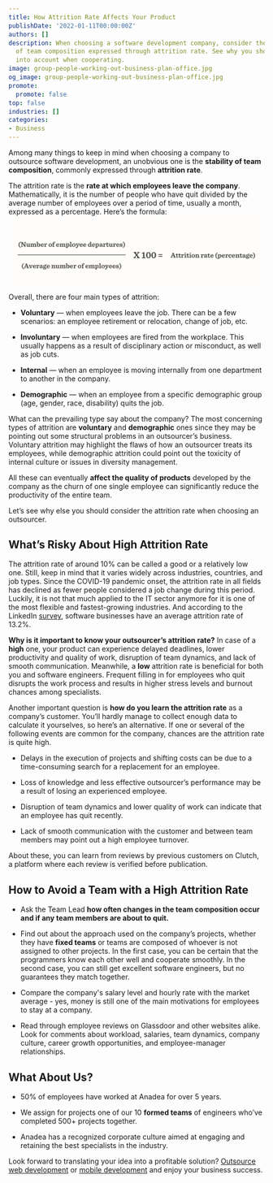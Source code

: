 ```yaml
---
title: How Attrition Rate Affects Your Product
publishDate: '2022-01-11T00:00:00Z'
authors: []
description: When choosing a software development company, consider the stability
  of team composition expressed through attrition rate. See why you should take it
  into account when cooperating.
image: group-people-working-out-business-plan-office.jpg
og_image: group-people-working-out-business-plan-office.jpg
promote:
  promote: false
top: false
industries: []
categories:
- Business
---
```

<script type="application/ld+json">
{
 "@context": "https://schema.org",
 "@type": "Article",
 "author": "Margareth",
 "name": "How Stability of Team Composition Affects Your Product"
}
</script>
Among many things to keep in mind when choosing a company to outsource software development, an unobvious one is the __stability of team composition__, commonly expressed through __attrition rate__.

The attrition rate is the __rate at which employees leave the company__. Mathematically, it is the number of people who have quit divided by the average number of employees over a period of time, usually a month, expressed as a percentage. Here’s the formula:
![attrition-rate-equation.png](attrition-rate-equation.png)
Overall, there are four main types of attrition:
* __Voluntary__ — when employees leave the job. There can be a few scenarios: an employee retirement or relocation, change of job, etc.

* __Involuntary__ — when employees are fired from the workplace. This usually happens as a result of disciplinary action or misconduct, as well as job cuts.

* __Internal__ — when an employee is moving internally from one department to another in the company.

* __Demographic__ — when an employee from a specific demographic group (age, gender, race, disability) quits the job.

What can the prevailing type say about the company? The most concerning types of attrition are __voluntary__ and __demographic__ ones since they may be pointing out some structural problems in an outsourcer’s business. Voluntary attrition may highlight the flaws of how an outsourcer treats its employees, while demographic attrition could point out the toxicity of internal culture or issues in diversity management.

All these can eventually __affect the quality of products__ developed by the company as the churn of one single employee can significantly reduce the productivity of the entire team.

Let’s see why else you should consider the attrition rate when choosing an outsourcer.

## What’s Risky About High Attrition Rate
The attrition rate of around 10% can be called a good or a relatively low one. Still, keep in mind that it varies widely across industries, countries, and job types. Since the COVID-19 pandemic onset, the attrition rate in all fields has declined as fewer people considered a job change during this period. Luckily, it is not that much applied to the IT sector anymore for it is one of the most flexible and fastest-growing industries. And according to the LinkedIn <a href="https://www.linkedin.com/business/talent/blog/talent-strategy/industries-with-the-highest-turnover-rates" rel="nofollow" target="_blank">survey</a>, software businesses have an average attrition rate of 13.2%.

__Why is it important to know your outsourcer’s attrition rate?__ In case of a __high__ one, your product can experience delayed deadlines, lower productivity and quality of work, disruption of team dynamics, and lack of smooth communication. Meanwhile, a __low__ attrition rate is beneficial for both you and software engineers. Frequent filling in for employees who quit disrupts the work process and results in higher stress levels and burnout chances among specialists.

Another important question is __how do you learn the attrition rate__ as a company’s customer. You’ll hardly manage to collect enough data to calculate it yourselves, so here’s an alternative. If one or several of the following events are common for the company, chances are the attrition rate is quite high.

* Delays in the execution of projects and shifting costs can be due to a time-consuming search for a replacement for an employee.

* Loss of knowledge and less effective outsourcer’s performance may be a result of losing an experienced employee.

* Disruption of team dynamics and lower quality of work can indicate that an employee has quit recently.

* Lack of smooth communication with the customer and between team members may point out a high employee turnover.

About these, you can learn from reviews by previous customers on Clutch, a platform where each review is verified before publication.

## How to Avoid a Team with a High Attrition Rate
* Ask the Team Lead __how often changes in the team composition occur and if any team members are about to quit.__

* Find out about the approach used on the company’s projects, whether they have __fixed teams__ or teams are composed of whoever is not assigned to other projects. In the first case, you can be certain that the programmers know each other well and cooperate smoothly. In the second case, you can still get excellent software engineers, but no guarantees they match together.

* Compare the company's salary level and hourly rate with the market average - yes, money is still one of the main motivations for employees to stay at a company.

* Read through employee reviews on Glassdoor and other websites alike. Look for comments about workload, salaries, team dynamics, company culture, career growth opportunities, and employee-manager relationships.

## What About Us?
* 50% of employees have worked at Anadea for over 5 years.

* We assign for projects one of our 10 __formed teams__ of engineers who’ve completed 500+ projects together.

* Anadea has a recognized corporate culture aimed at engaging and retaining the best specialists in the industry.

Look forward to translating your idea into a profitable solution? <a href="https://anadea.info/services/web-development" target="_blank">Outsource web development</a> or <a href="https://anadea.info/services/mobile-development" target="_blank">mobile development</a> and enjoy your business success.